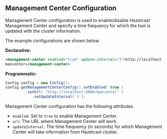 ## Management Center Configuration

Management Center configuration is used to enable/disable Hazelcast Management Center and specify a time frequency for which the tool is updated with the cluster information. 

The example configurations are shown below.

**Declarative:**

```xml
<management-center enabled="true" update-interval="3">http://localhost:8080/
mancenter</management-center>
```

**Programmatic:**

```java
Config config = new Config();
config.getManagementCenterConfig().setEnabled( true )
         .setUrl( "http://localhost:8080/mancenter" )
            .setUpdateInterval( 3 );
```

Management Center configuration has the following attributes.

- `enabled`: Set to `true` to enable Management Center.
- `url`: The URL where Management Center will work.
- `updateInterval`: The time frequency (in seconds) for which Management Center will take information from Hazelcast cluster.
